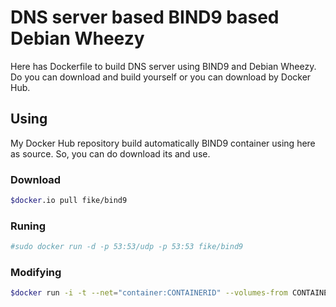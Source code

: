 # DNS server based BIND9 based Debian Wheezy

Here has Dockerfile to build DNS server using BIND9 and Debian Wheezy. 
Do you can download and build yourself or you can download by Docker Hub.

## Using

My Docker Hub repository build automatically BIND9 container using here as source. So, you can do download its and use.

### Download

```bash
$docker.io pull fike/bind9
```

### Runing
```bash
#sudo docker run -d -p 53:53/udp -p 53:53 fike/bind9
```

### Modifying
```bash
$docker run -i -t --net="container:CONTAINERID" --volumes-from CONTAINERID dns.p.o.b /bin/bash
```
